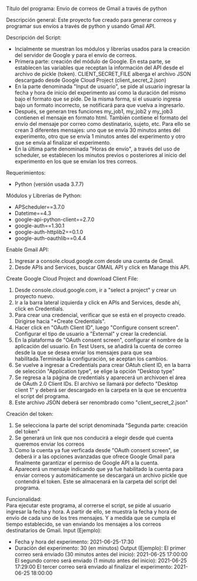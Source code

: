 Título del programa: Envío de correos de Gmail a través de python

Descripción general: Este proyecto fue creado para generar correos y programar sus envíos a través de python y usando Gmail API. 

Descripción del Script: 
- Incialmente se muestran los módulos y librerías usados para la creación del servidor de Google y para el envío de correos. 
- Primera parte: creación del módulo de Google. En esta parte, se establecen las variables que receptan la información del API desde el archivo de pickle (token).
  CLIENT_SECRET_FILE alberga el archivo JSON descargado desde Google Cloud Project (client_secret_2.json)
- En la parte denominada "Input de usuario", se pide al usuario ingresar la fecha y hora de inicio del experimento así como la duración del mismo bajo el formato que se pide. 
  De la misma forma, si el usuario ingresa bajo un formato incorrecto, se notificará para que vuelva a ingresarlo. 
- Después, se generan tres funciones my_job1, my_job2 y my_job3 contienen el mensaje en formato html. También contiene el formato del envío del mensaje por correo como destinatario, sujeto, etc. 
  Para ello se crean 3 diferentes mensajes: uno que se envía 30 minutos antes del experimento, otro que se envía 1 minutos antes del experimento y otro que se envía al finalizar el experimento. 
- En la última parte denominada "Horas de envío", a través del uso de scheduler, se establecen los minutos previos o posteriores al inicio del experimento en los que se envían los tres correos. 

Requerimientos:
- Python (versión usada 3.7.7) 

Módulos y Librerías de Python:
- APScheduler==3.7.0
- Datetime==4.3
- google-api-python-client==2.7.0
- google-auth==1.30.1
- google-auth-httplib2==0.1.0
- google-auth-oauthlib==0.4.4

Enable Gmail API:
1. Ingresar a console.cloud.google.com desde una cuenta de Gmail.
2. Desde APIs and Services, buscar GMAIL API y click en Manage this API.

Create Google Cloud Project and download Client File:
1. Desde console.cloud.google.com, ir a "select a project" y crear un proyecto nuevo.
2. Ir a la barra lateral izquierda y click en APIs and Services, desde ahí, click en Credentials.
3. Para crear una credencial, verificar que se está en el proyecto creado. Dirigirse hacia "+Create Credentials". 
4. Hacer click en "OAuth Client ID", luego "Configure consent screen". Configurar el tipo de usuario a "External" y crear la credencial. 
5. En la plataforma de "OAuth consent screen", configurar el nombre de la aplicación del usuario. En Test Users, se añadirá la 
   cuenta de correo desde la que se desea enviar los mensajes para que sea habilitada.Terminada la configuración, se aceptan los cambios.
6. Se vuelve a ingresar a Credentials para crear OAtuh client ID, en la barra de selección "Application type", se elige la opción "Desktop type"
7. Se regresa a la página de credentials y aparecerá un archivoen el área de OAuth 2.0 Client IDs. El archivo se llamará por defecto "Desktop client 1" y
   deberá ser descargado en la carpeta en la que se encuentra el script del programa. 
8. Este archivo JSON deberá ser renombrado como "client_secret_2.json"

Creación del token:
1. Se selecciona la parte del script denominada "Segunda parte: creación del token"
2. Se generará un link que nos conducirá a elegir desde qué cuenta queremos enviar los correos
3. Como la cuenta ya fue verficada desde "OAuth consent screen", se deberá ir a las opciones avanzadas que ofrece Google Gmail
   para finalmente garantizar el permiso de Google API a la cuenta. 
4. Aparecerá un mensaje indicando que ya fue habilitado la cuenta para enviar correos y automáticamente se descargará un archivo pickle que contendrá el token. 
   Este se almacenará en la carpeta del script del programa. 

Funcionalidad:  
Para ejecutar este programa, al correrse el script, se pide al usuario ingresar la fecha y hora.
A partir de ello, se muestra la fecha y hora de envío de cada uno de los tres mensajes. Y a medida que se cumpla el tiempo establecido, se van enviando los mensajes a los correos destinatarios de Gmail. 
Input (Ejemplo): 
- Fecha y hora del experimento: 2021-06-25-17:30 
- Duración del experimento: 30 (en minutos)
Output (Ejemplo):
El primer correo será enviado (30 minutos antes del inicio): 
2021-06-25 17:00:00
El segundo correo será enviado (1 minuto antes del inicio):
2021-06-25 17:29:00
El tercer correo será enviado al finalizar el experimento:
2021-06-25 18:00:00
